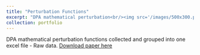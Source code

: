 ```yaml
---
title: "Perturbation Functions"
excerpt: "DPA mathematical perturbation<br/><img src='/images/500x300.png'>"
collection: portfolio
---
```


DPA mathematical perturbation functions collected and grouped into one excel file - Raw data. 
[Download paper here](https://github.com/phoenixml/roadmap.github.io/blob/master/files/Mathematical_Perturbation_Functions.xlsx?raw=true')
